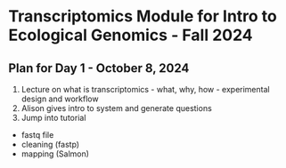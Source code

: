 # Transcriptomics Module for Intro to Ecological Genomics - Fall 2024

## Plan for Day 1 - October 8, 2024

1. Lecture on what is transcriptomics - what, why, how - experimental design and workflow
2. Alison gives intro to system and generate questions
3. Jump into tutorial 
  - fastq file
  - cleaning (fastp)
  - mapping (Salmon)


